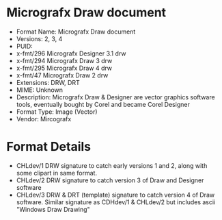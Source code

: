 # Micrografx Draw document

- Format Name: Micrografx Draw document
- Versions: 2, 3, 4
- PUID: 
- x-fmt/296	Micrografx Designer	3.1	drw
- x-fmt/294	Micrografx Draw	3		drw
- x-fmt/295	Micrografx Draw	4		drw
- x-fmt/47	Micrografx Draw	2		drw
- Extensions: DRW, DRT
- MIME: Unknown
- Description: Micrografx Draw & Designer are vector graphics software tools, eventually bought by Corel and became Corel Designer
- Format Type: Image (Vector)
- Vendor: Mircografx
 
# Format Details

- CHLdev/1 DRW signature to catch early versions 1 and 2, along with some clipart in same format.
- CHLdev/2 DRW signature to catch version 3 of Draw and Designer software
- CHLdev/3 DRW & DRT (template) signature to catch version 4 of Draw software. Similar signature as CDHdev/1 & CHLdev/2 but includes ascii "Windows Draw Drawing"

